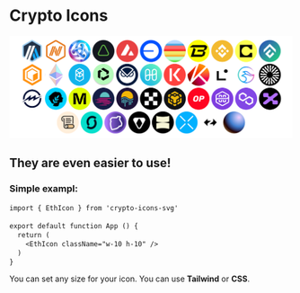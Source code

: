 # Crypto Icons

![Preview icons](https://raw.githubusercontent.com/HzDev3628/crypto-icons-package/main/banner.webp?token=GHSAT0AAAAAACRDQ5RKR4XRGRLAD7I3BUUOZSF2Y5A)  

## They are even easier to use!
### Simple exampl:
``` 
import { EthIcon } from 'crypto-icons-svg'

export default function App () {
  return (
    <EthIcon className="w-10 h-10" />
  )
}
```
You can set any size for your icon. You can use <b>Tailwind</b> or <b>CSS</b>.